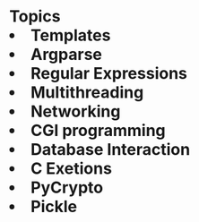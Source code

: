 <h1>Topics

<li> Templates
<li> Argparse
<li> Regular Expressions
<li> Multithreading
<li> Networking
<li> CGI programming
<li> Database Interaction
<li> C Exetions
<li> PyCrypto
<li> Pickle


